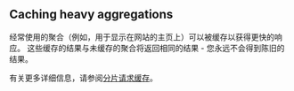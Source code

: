 ## Caching heavy aggregations

经常使用的聚合（例如，用于显示在网站的主页上）可以被缓存以获得更快的响应。 这些缓存的结果与未缓存的聚合将返回相同的结果 - 您永远不会得到陈旧的结果。

有关更多详细信息，请参阅[分片请求缓存](shard-request-cache.html)。
